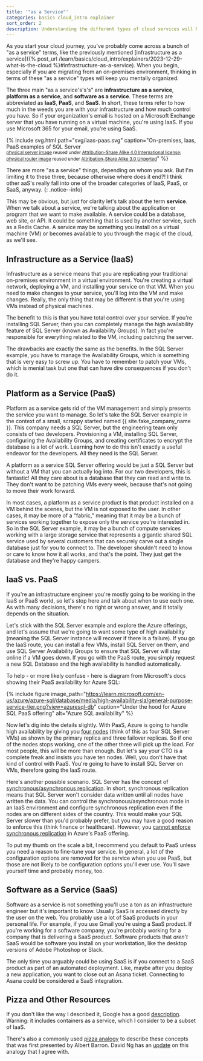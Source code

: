 ```yaml
---
title: '"as a Service"'
categories: basics cloud_intro explainer
sort_order: 2
description: Understanding the different types of cloud services will help you think clearly
---
```

As you start your cloud journey, you've probably come across a bunch of "as a service" terms, like the previously mentioned [infrastructure as a service]({% post_url /learn/basics/cloud_intro/explainers/2023-12-29-what-is-the-cloud %}#infrastructure-as-a-service). When you begin, especially if you are migrating from an on-premises environment, thinking in terms of these "as a service" types will keep you mentally organized.

The three main "as a service's's's" are **infrastructure as a service**, **platform as a service**, and **software as a service**. These terms are abbreviated as **IaaS**, **PaaS**, and **SaaS**.<!--more--> In short, these terms refer to how much in the weeds you are with your infrastructure and how much control you have. So if your organization's email is hosted on a Microsoft Exchange server that you have running on a virtual machine, you're using IaaS. If you use Microsoft 365 for your email, you're using SaaS.

{% include svg.html path="svg/iaas-paas.svg" caption="On-premises, Iaas, PaaS examples of SQL Server<br /><small>[physical server image](https://commons.wikimedia.org/wiki/File:Generic_Server_Icon.svg) reused under [Attribution-Share Alike 4.0 International license](https://creativecommons.org/licenses/by-sa/4.0/deed.en); [physical router image](https://commons.wikimedia.org/wiki/File:Router.svg) reused under [Attribution-Share Alike 3.0 Unported](https://creativecommons.org/licenses/by-sa/3.0/deed.en)</small>" %}

There are more "as a service" things, depending on whom you ask. But I'm limiting it to these three, because otherwise where does it end?! I think other aaS's really fall into one of the broader categories of IaaS, PaaS, or SaaS, anyway.
{: .notice--info}

This may be obvious, but just for clarity let's talk about the term **service**. When we talk about a service, we're talking about the application or program that we want to make available. A service could be a database, web site, or API. It could be something that is used by another service, such as a Redis Cache. A service may be something you install on a virtual machine (VM) or becomes available to you through the magic of the cloud, as we'll see.

## Infrastructure as a Service (IaaS)

Infrastructure as a service means that you are replicating your traditional on-premises environment in a virtual environment. You're creating a virtual network, deploying a VM, and installing your service on that VM. When you need to make changes to your service, you'll log into the VM and make changes. Really, the only thing that may be different is that you're using VMs instead of physical machines.

The benefit to this is that you have total control over your service. If you're installing SQL Server, then you can completely manage the high availability feature of SQL Server (known as Availability Groups). In fact you're responsible for everything related to the VM, including patching the server.

The drawbacks are exactly the same as the benefits. In the SQL Server example, you have to manage the Availability Groups, which is something that is very easy to screw up. You have to remember to patch your VMs, which is menial task but one that can have dire consequences if you don't do it.

## Platform as a Service (PaaS)

Platform as a service gets rid of the VM management and simply presents the service you want to manage. So let's take the SQL Server example in the context of a small, scrappy started named {{ site.fake_company_name }}. This company needs a SQL Server, but the engineering team only consists of two developers. Provisioning a VM, installing SQL Server, configuring the Availability Groups, and creating certificates to encrypt the database is a lot of work. Learning how to do this isn't exactly a useful endeavor for the developers. All they need is the SQL Server.

A platform as a service SQL Server offering would be just a SQL Server but without a VM that you can actually log into. For our two developers, this is fantastic! All they care about is a database that they can read and write to. They don't want to be patching VMs every week, because that's not going to move their work forward.

In most cases, a platform as a service product is that product installed on a VM behind the scenes, but the VM is not exposed to the user. In other cases, it may be more of a "fabric," meaning that it may be a bunch of services working together to expose only the service you're interested in. So in the SQL Server example, it may be a bunch of compute services working with a large storage service that represents a gigantic shared SQL service used by several customers that can securely carve out a single database just for you to connect to. The developer shouldn't need to know or care to know how it all works, and that's the point. They just get the database and they're happy campers.

## IaaS vs. PaaS

If you're an infrastructure engineer you're mostly going to be working in the IaaS or PaaS world, so let's stop here and talk about when to use each one. As with many decisions, there's no right or wrong answer, and it totally depends on the situation.

Let's stick with the SQL Server example and explore the Azure offerings, and let's assume that we're going to want some type of high availability (meaning the SQL Server instance will recover if there is a failure). If you go the IaaS route, you can install a few VMs, install SQL Server on them, and use SQL Server Availability Groups to ensure that SQL Server will stay online if a VM goes down. If you go with the PaaS route, you simply request a new SQL Database and the high availability is handled automatically.

To help - or more likely confuse - here is diagram from Microsoft's docs showing their PaaS availability for Azure SQL:

{% include figure image_path="https://learn.microsoft.com/en-us/azure/azure-sql/database/media/high-availability-sla/general-purpose-service-tier.png?view=azuresql-db" caption="Under the hood for Azure SQL PaaS offering" alt="Azure SQL availability" %}

Now let's dig into the details slightly. With PaaS, Azure is going to handle high availability by giving you [four nodes](https://learn.microsoft.com/en-us/azure/azure-sql/database/high-availability-sla?view=azuresql-db&tabs=azure-powershell#general-purpose-service-tier-zone-redundant-availability) (think of this as four SQL Server VMs) as shown by the primary replica and three failover replicas. So if one of the nodes stops working, one of the other three will pick up the load. For most people, this will be more than enough. But let's say your CTO is a complete freak and insists you have ten nodes. Well, you don't have that kind of control with PaaS. You're going to have to install SQL Server on VMs, therefore going the IaaS route.

Here's another possible scenario. SQL Server has the concept of [synchronous/asynchronous replication](https://learn.microsoft.com/en-us/sql/database-engine/availability-groups/windows/availability-modes-always-on-availability-groups). In short, synchronous replication means that SQL Server won't consider data written until all nodes have written the data. You can control the synchronous/asynchronous mode in an IaaS environment and configure synchronous replication even if the nodes are on different sides of the country. This would make your SQL Server slower than you'd probably prefer, but you may have a good reason to enforce this (think finance or healthcare). However, you [cannot enforce synchronous replication](https://learn.microsoft.com/en-us/azure/azure-sql/database/active-geo-replication-overview?view=azuresql-db#preventing-the-loss-of-critical-data) in Azure's PaaS offering.

To put my thumb on the scale a bit, I recommend you default to PaaS unless you need a reason to fine-tune your service. In general, a lot of the configuration options are removed for the service when you use PaaS, but those are not likely to be configuration options you'll ever use. You'll save yourself time and probably money, too.

## Software as a Service (SaaS)

Software as a service is not something you'll use a ton as an infrastructure engineer but it's important to know. Usually SaaS is accessed directly by the user on the web. You probably use a lot of SaaS products in your personal life. For example, if you use Gmail you're using a SaaS product. If you're working for a software company, you're probably working for a company that is delivering a SaaS product. Software products that *aren't* SaaS would be software you install on your workstation, like the desktop versions of Adobe Photoshop or Slack.

The only time you arguably could be using SaaS is if you connect to a SaaS product as part of an automated deployment. Like, maybe after you deploy a new application, you want to close out an Asana ticket. Connecting to Asana could be considered a SaaS integration.

## Pizza and Other Resources

If you don't like the way I described it, Google has a good [description](https://cloud.google.com/learn/paas-vs-iaas-vs-saas). Warning: it includes containers as a service, which I consider to be a subset of IaaS.

There's also a commonly used [pizza analogy](https://www.linkedin.com/pulse/20140730172610-9679881-pizza-as-a-service/) to describe these concepts that was first presented by Albert Barron. David Ng has an [update](https://m.oursky.com/saas-paas-and-iaas-explained-in-one-graphic-d56c3e6f4606) on this analogy that I agree with.